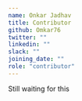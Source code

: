 ```yaml
---
name: Onkar Jadhav
title: Contributor
github: Omkar76
twitter: ""
linkedin: ""
slack: ""
joining_date: ""
role: "contributor"
---
```


Still waiting for this
